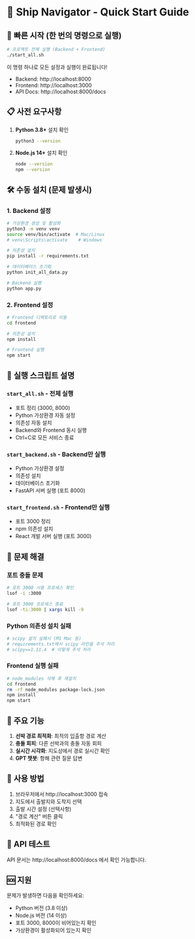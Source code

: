 # 🚢 Ship Navigator - Quick Start Guide

## 🚀 빠른 시작 (한 번의 명령으로 실행)

```bash
# 프로젝트 전체 실행 (Backend + Frontend)
./start_all.sh
```

이 명령 하나로 모든 설정과 실행이 완료됩니다!
- Backend: http://localhost:8000
- Frontend: http://localhost:3000
- API Docs: http://localhost:8000/docs

## 📋 사전 요구사항

1. **Python 3.8+** 설치 확인
   ```bash
   python3 --version
   ```

2. **Node.js 14+** 설치 확인
   ```bash
   node --version
   npm --version
   ```

## 🛠️ 수동 설치 (문제 발생시)

### 1. Backend 설정
```bash
# 가상환경 생성 및 활성화
python3 -m venv venv
source venv/bin/activate  # Mac/Linux
# venv\Scripts\activate    # Windows

# 의존성 설치
pip install -r requirements.txt

# 데이터베이스 초기화
python init_all_data.py

# Backend 실행
python app.py
```

### 2. Frontend 설정
```bash
# Frontend 디렉토리로 이동
cd frontend

# 의존성 설치
npm install

# Frontend 실행
npm start
```

## 📁 실행 스크립트 설명

### `start_all.sh` - 전체 실행
- 포트 정리 (3000, 8000)
- Python 가상환경 자동 설정
- 의존성 자동 설치
- Backend와 Frontend 동시 실행
- Ctrl+C로 모든 서비스 종료

### `start_backend.sh` - Backend만 실행
- Python 가상환경 설정
- 의존성 설치
- 데이터베이스 초기화
- FastAPI 서버 실행 (포트 8000)

### `start_frontend.sh` - Frontend만 실행
- 포트 3000 정리
- npm 의존성 설치
- React 개발 서버 실행 (포트 3000)

## 🔧 문제 해결

### 포트 충돌 문제
```bash
# 포트 3000 사용 프로세스 확인
lsof -i :3000

# 포트 3000 프로세스 종료
lsof -ti:3000 | xargs kill -9
```

### Python 의존성 설치 실패
```bash
# scipy 설치 실패시 (M1 Mac 등)
# requirements.txt에서 scipy 라인을 주석 처리
# scipy==1.11.4  # 이렇게 주석 처리
```

### Frontend 실행 실패
```bash
# node_modules 삭제 후 재설치
cd frontend
rm -rf node_modules package-lock.json
npm install
npm start
```

## 📱 주요 기능

1. **선박 경로 최적화**: 최적의 입출항 경로 계산
2. **충돌 회피**: 다른 선박과의 충돌 자동 회피
3. **실시간 시각화**: 지도상에서 경로 실시간 확인
4. **GPT 챗봇**: 항해 관련 질문 답변

## 🎯 사용 방법

1. 브라우저에서 http://localhost:3000 접속
2. 지도에서 출발지와 도착지 선택
3. 출발 시간 설정 (선택사항)
4. "경로 계산" 버튼 클릭
5. 최적화된 경로 확인

## 📝 API 테스트

API 문서는 http://localhost:8000/docs 에서 확인 가능합니다.

## 🆘 지원

문제가 발생하면 다음을 확인하세요:
- Python 버전 (3.8 이상)
- Node.js 버전 (14 이상)
- 포트 3000, 8000이 비어있는지 확인
- 가상환경이 활성화되어 있는지 확인